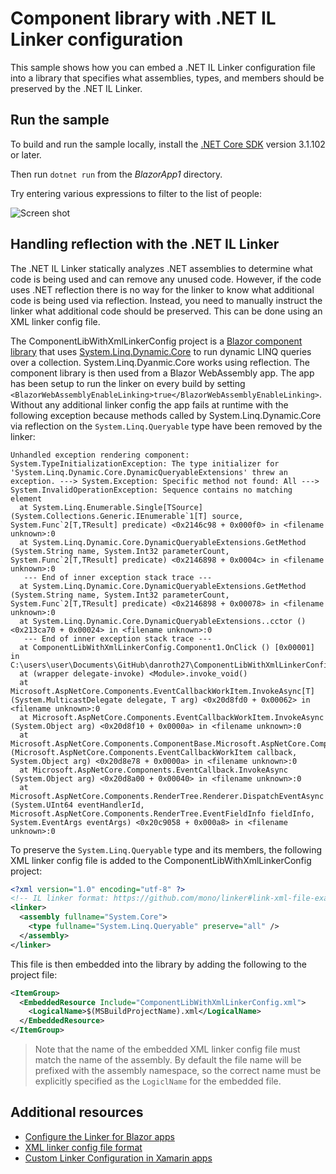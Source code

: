 # Component library with .NET IL Linker configuration

This sample shows how you can embed a .NET IL Linker configuration file into a library that specifies what assemblies, types, and members should be preserved by the .NET IL Linker.

## Run the sample

To build and run the sample locally, install the [.NET Core SDK](https://dotnet.microsoft.com/download) version 3.1.102 or later.

Then run `dotnet run` from the *BlazorApp1* directory.

Try entering various expressions to filter to the list of people:

![Screen shot](https://user-images.githubusercontent.com/1874516/77014109-c56eb380-692e-11ea-853d-8b48f6812807.png)

## Handling reflection with the .NET IL Linker

The .NET IL Linker statically analyzes .NET assemblies to determine what code is being used and can remove any unused code. However, if the code uses .NET reflection there is no way for the linker to know what additional code is being used via reflection. Instead, you need to manually instruct the linker what additional code should be preserved. This can be done using an XML linker config file.

The ComponentLibWithXmlLinkerConfig project is a [Blazor component library](https://docs.microsoft.com/aspnet/core/blazor/class-libraries) that uses [System.Linq.Dynamic.Core](https://github.com/StefH/System.Linq.Dynamic.Core) to run dynamic LINQ queries over a collection. System.Linq.Dyanmic.Core works using reflection. The component library is then used from a Blazor WebAssembly app. The app has been setup to run the linker on every build by setting `<BlazorWebAssemblyEnableLinking>true</BlazorWebAssemblyEnableLinking>`. Without any additional linker config the app fails at runtime with the following exception because methods called by System.Linq.Dynamic.Core via reflection on the `System.Linq.Queryable` type have been removed by the linker:

```
Unhandled exception rendering component:
System.TypeInitializationException: The type initializer for 'System.Linq.Dynamic.Core.DynamicQueryableExtensions' threw an exception. ---> System.Exception: Specific method not found: All ---> System.InvalidOperationException: Sequence contains no matching element
  at System.Linq.Enumerable.Single[TSource] (System.Collections.Generic.IEnumerable`1[T] source, System.Func`2[T,TResult] predicate) <0x2146c98 + 0x000f0> in <filename unknown>:0 
  at System.Linq.Dynamic.Core.DynamicQueryableExtensions.GetMethod (System.String name, System.Int32 parameterCount, System.Func`2[T,TResult] predicate) <0x2146898 + 0x0004c> in <filename unknown>:0 
   --- End of inner exception stack trace ---
  at System.Linq.Dynamic.Core.DynamicQueryableExtensions.GetMethod (System.String name, System.Int32 parameterCount, System.Func`2[T,TResult] predicate) <0x2146898 + 0x00078> in <filename unknown>:0 
  at System.Linq.Dynamic.Core.DynamicQueryableExtensions..cctor () <0x213ca70 + 0x00024> in <filename unknown>:0 
   --- End of inner exception stack trace ---
  at ComponentLibWithXmlLinkerConfig.Component1.OnClick () [0x00001] in C:\users\user\Documents\GitHub\danroth27\ComponentLibWithXmlLinkerConfig\ComponentLibWithXmlLinkerConfig\Component1.razor:33 
  at (wrapper delegate-invoke) <Module>.invoke_void()
  at Microsoft.AspNetCore.Components.EventCallbackWorkItem.InvokeAsync[T] (System.MulticastDelegate delegate, T arg) <0x20d8fd0 + 0x00062> in <filename unknown>:0 
  at Microsoft.AspNetCore.Components.EventCallbackWorkItem.InvokeAsync (System.Object arg) <0x20d8f10 + 0x0000a> in <filename unknown>:0 
  at Microsoft.AspNetCore.Components.ComponentBase.Microsoft.AspNetCore.Components.IHandleEvent.HandleEventAsync (Microsoft.AspNetCore.Components.EventCallbackWorkItem callback, System.Object arg) <0x20d8e78 + 0x0000a> in <filename unknown>:0 
  at Microsoft.AspNetCore.Components.EventCallback.InvokeAsync (System.Object arg) <0x20d8a00 + 0x00040> in <filename unknown>:0 
  at Microsoft.AspNetCore.Components.RenderTree.Renderer.DispatchEventAsync (System.UInt64 eventHandlerId, Microsoft.AspNetCore.Components.RenderTree.EventFieldInfo fieldInfo, System.EventArgs eventArgs) <0x20c9058 + 0x000a8> in <filename unknown>:0 
```

To preserve the `System.Linq.Queryable` type and its members, the following XML linker config file is added to the ComponentLibWithXmlLinkerConfig project:

```xml
<?xml version="1.0" encoding="utf-8" ?>
<!-- IL linker format: https://github.com/mono/linker#link-xml-file-examples -->
<linker>
  <assembly fullname="System.Core">
    <type fullname="System.Linq.Queryable" preserve="all" />
  </assembly>
</linker>
```

This file is then embedded into the library by adding the following to the project file:

```xml
<ItemGroup>
  <EmbeddedResource Include="ComponentLibWithXmlLinkerConfig.xml">
    <LogicalName>$(MSBuildProjectName).xml</LogicalName>
  </EmbeddedResource>
</ItemGroup>
```

> Note that the name of the embedded XML linker config file must match the name of the assembly. By default the file name will be prefixed with the assembly namespace, so the correct name must be explicitly specified as the `LogiclName` for the embedded file.

## Additional resources

- [Configure the Linker for Blazor apps](https://docs.microsoft.com/aspnet/core/host-and-deploy/blazor/configure-linker)
- [XML linker config file format](https://github.com/mono/linker#link-xml-file-examples)
- [Custom Linker Configuration in Xamarin apps](https://docs.microsoft.com/en-us/xamarin/cross-platform/deploy-test/linker)
